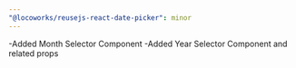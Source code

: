 ```yaml
---
"@locoworks/reusejs-react-date-picker": minor
---
```


-Added Month Selector Component
-Added Year Selector Component
and related props
